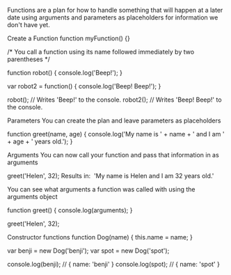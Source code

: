 Functions are a plan for how to handle something that will happen at a later date using arguments and parameters as placeholders for information we don't have yet.



Create a Function
function myFunction() {}

/* You call a function using its name followed immediately by two parentheses */

function robot() {
console.log('Beep!');
}

var robot2 = function() {
console.log('Beep! Beep!');
}

robot(); // Writes 'Beep!' to the console.
robot2(); // Writes 'Beep! Beep!' to the console.

Parameters
You can create the plan and leave parameters as placeholders

function greet(name, age) {
console.log('My name is ' + name + ' and I am ' + age + ' years old.');
}

Arguments
You can now call your function and pass that information in as arguments

greet('Helen', 32);
Results in:  'My name is Helen and I am 32 years old.'

You can see what arguments a function was called with using the arguments object

function greet() {
console.log(arguments);
}

greet('Helen', 32);

Constructor functions
function Dog(name) {
this.name = name;
}

var benji = new Dog('benji');
var spot = new Dog('spot');

console.log(benji); // { name: 'benji' }
console.log(spot); // { name: 'spot' }
